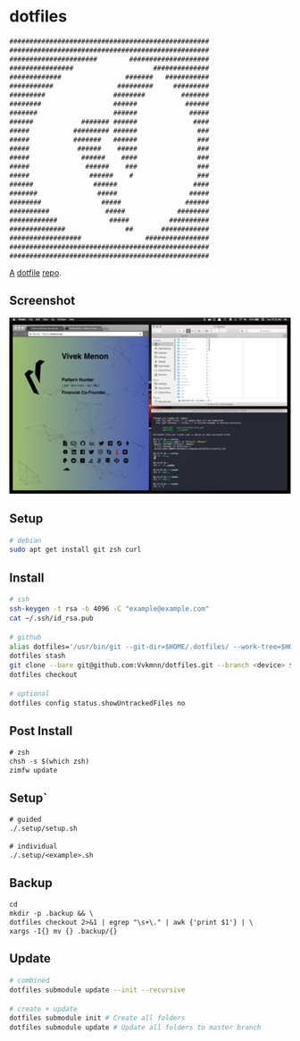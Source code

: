 # dotfiles

```
##################################################
##################################################
######################        ####################
################                    ##############
#############                #######   ###########
###########                #########     #########
#########                 ########         #######
########                  ######            ######
#######                   ######             #####
######            ####### ######              ####
#####           ######### ######               ###
#####           #######   ######               ###
#####            ######    #####               ###
#####             ######    ####               ###
#####              ######    ###               ###
#####               ######    #                ###
######               ######                   ####
#######               #####                  #####
########               #####                ######
##########              #####             ########
############             #####          ##########
##############               ##       ############
##################                ################
##################################################
##################################################
```

[A](https://medium.com/@webprolific/getting-started-with-dotfiles-43c3602fd789) [dotfile](https://dotfiles.github.io) [repo](https://news.ycombinator.com/item?id=11070797).

## Screenshot

![](screenshot.png)

## Setup

``` sh
# debian
sudo apt get install git zsh curl
```

## Install

```sh
# ssh
ssh-keygen -t rsa -b 4096 -C "example@example.com"
cat ~/.ssh/id_rsa.pub

# github
alias dotfiles='/usr/bin/git --git-dir=$HOME/.dotfiles/ --work-tree=$HOME'
dotfiles stash
git clone --bare git@github.com:Vvkmnn/dotfiles.git --branch <device> $HOME/.dotfiles
dotfiles checkout

# optional
dotfiles config status.showUntrackedFiles no
```

## Post Install

```
# zsh
chsh -s $(which zsh)
zimfw update
```

## Setup`

```
# guided
./.setup/setup.sh

# individual
./.setup/<example>.sh
```

## Backup

```
cd
mkdir -p .backup && \
dotfiles checkout 2>&1 | egrep "\s+\." | awk {'print $1'} | \
xargs -I{} mv {} .backup/{}
```

## Update


``` sh
# combined
dotfiles submodule update --init --recursive

# create + update
dotfiles submodule init # Create all folders 
dotfiles submodule update # Update all folders to master branch
```

